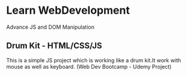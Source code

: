 
# Learn WebDevelopment 

Advance JS and DOM Manipulation


## Drum Kit - HTML/CSS/JS
 This is a simple JS project which is working like a drum kit.It work with mouse as well as keyboard.
 (Web Dev Bootcamp - Udemy Project)

